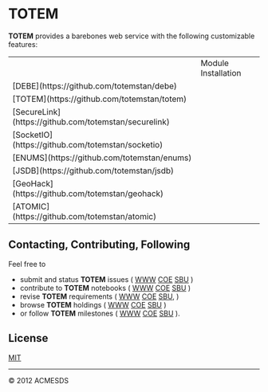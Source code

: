 # TOTEM

**TOTEM** provides a barebones web service with the following customizable features:

<table>
<th>
<td>Module Installation</td>
<tr>
<td>[DEBE](https://github.com/totemstan/debe)</td>
<tr>
<td>[TOTEM](https://github.com/totemstan/totem)</td>
<tr>
<td>[SecureLink](https://github.com/totemstan/securelink)</td>
<tr>
<td>[SocketIO](https://github.com/totemstan/socketio)</td>
<tr>
<td>[ENUMS](https://github.com/totemstan/enums)</td>
<tr>
<td>[JSDB](https://github.com/totemstan/jsdb)</td>
<tr>
<td>[GeoHack](https://github.com/totemstan/geohack)</td>
<tr>
<td>[ATOMIC](https://github.com/totemstan/atomic)</td>
</table>

## Contacting, Contributing, Following

Feel free to 
* submit and status **TOTEM** issues (
[WWW](http://totem.zapto.org/issues.view) 
[COE](https://totem.west.ile.nga.ic.gov/issues.view) 
[SBU](https://totem.nga.mil/issues.view)
)  
* contribute to **TOTEM** notebooks (
[WWW](http://totem.zapto.org/shares/notebooks/) 
[COE](https://totem.west.ile.nga.ic.gov/shares/notebooks/) 
[SBU](https://totem.nga.mil/shares/notebooks/)
)  
* revise **TOTEM** requirements (
[WWW](http://totem.zapto.org/reqts.view) 
[COE](https://totem.west.ile.nga.ic.gov/reqts.view) 
[SBU](https://totem.nga.mil/reqts.view), 
)  
* browse **TOTEM** holdings (
[WWW](http://totem.zapto.org/) 
[COE](https://totem.west.ile.nga.ic.gov/) 
[SBU](https://totem.nga.mil/)
)  
* or follow **TOTEM** milestones (
[WWW](http://totem.zapto.org/milestones.view) 
[COE](https://totem.west.ile.nga.ic.gov/milestones.view) 
[SBU](https://totem.nga.mil/milestones.view)
).

## License

[MIT](LICENSE)

* * *

&copy; 2012 ACMESDS

